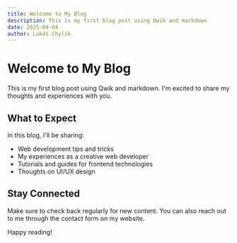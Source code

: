 ```yaml
---
title: Welcome to My Blog
description: This is my first blog post using Qwik and markdown
date: 2025-04-04
author: Lukáš Chylík
---
```


# Welcome to My Blog

This is my first blog post using Qwik and markdown. I'm excited to share my thoughts and experiences with you.

## What to Expect

In this blog, I'll be sharing:

- Web development tips and tricks
- My experiences as a creative web developer
- Tutorials and guides for frontend technologies
- Thoughts on UI/UX design

## Stay Connected

Make sure to check back regularly for new content. You can also reach out to me through the contact form on my website.

Happy reading!
